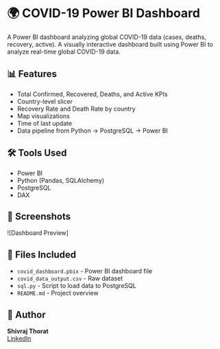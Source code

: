 # 🌍 COVID-19 Power BI Dashboard
A Power BI dashboard analyzing global COVID-19 data (cases, deaths, recovery, active).
A visually interactive dashboard built using Power BI to analyze real-time global COVID-19 data.

## 📊 Features

- Total Confirmed, Recovered, Deaths, and Active KPIs
- Country-level slicer
- Recovery Rate and Death Rate by country
- Map visualizations
- Time of last update
- Data pipeline from Python → PostgreSQL → Power BI

## 🛠️ Tools Used

- Power BI
- Python (Pandas, SQLAlchemy)
- PostgreSQL
- DAX

## 📸 Screenshots

![Dashboard Preview]

## 📂 Files Included

- `covid_dashboard.pbix` - Power BI dashboard file
- `covid_data_output.csv` - Raw dataset
- `sql.py` - Script to load data to PostgreSQL
- `README.md` - Project overview

## 📌 Author

**Shivraj Thorat**  
[LinkedIn](https://www.linkedin.com/in/shivraj-thorat-317485210/)
